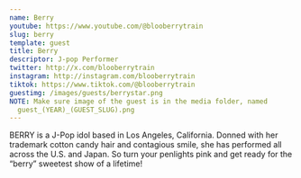 ```yaml
---
name: Berry
youtube: https://www.youtube.com/@blooberrytrain
slug: berry
template: guest
title: Berry
descriptor: J-pop Performer
twitter: http://x.com/blooberrytrain
instagram: http://instagram.com/blooberrytrain
tiktok: https://www.tiktok.com/@blooberrytrain
guestimg: /images/guests/berrystar.png
NOTE: Make sure image of the guest is in the media folder, named
  guest_(YEAR)_(GUEST_SLUG).png
---
```

BERRY is a J-Pop idol based in Los Angeles, California. Donned with her trademark cotton candy hair and contagious smile, she has performed all across the U.S. and Japan. So turn your penlights pink and get ready for the “berry” sweetest show of a lifetime!

